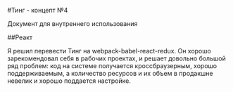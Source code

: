 #Тинг - концепт №4

Документ для внутреннего использования

##Реакт

Я решил перевести Тинг на webpack-babel-react-redux. Он хорошо зарекомендовал себя в рабочих проектах, и 
решает довольно большой 
ряд проблем: код на системе получается кроссбраузерным, хорошо поддерживаемым, а количество
ресурсов и их объем в продакшне невелик и хорошо поддается настройке.